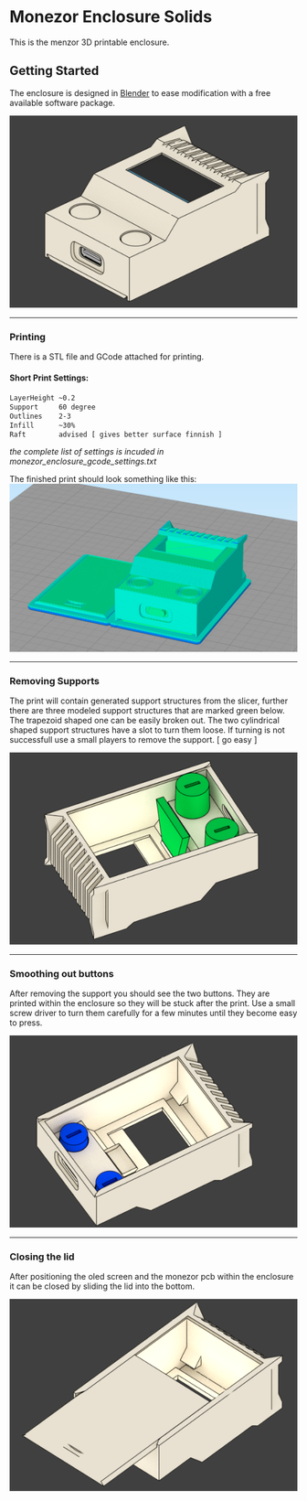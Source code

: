 # Monezor Enclosure Solids

This is the menzor 3D printable enclosure.

## Getting Started

The enclosure is designed in [Blender](https://www.blender.org) to ease modification with a free available software package.

![](monezor_enclosure.png)

---
### Printing
There is a STL file and GCode attached for printing.

#### Short Print Settings: 

	LayerHeight	~0.2
	Support		60 degree
	Outlines	2-3
	Infill 		~30% 
	Raft		advised [ gives better surface finnish ]
	
_the complete list of settings is incuded in monezor\_enclosure\_gcode\_settings.txt_

The finished print should look something like this:
![](monezor_enclosure_print_preview.png)

---
### Removing Supports

The print will contain generated support structures from the slicer, further there are three modeled support structures that are marked green below. The trapezoid shaped one can be easily broken out. The two cylindrical shaped support structures have a slot to turn them loose. If turning is not successfull use a small players to remove the support. [ go easy ]

![](monezor_enclosure_support.png)

---
### Smoothing out buttons

After removing the support you should see the two buttons. They are printed within the enclosure so they will be stuck after the print. Use a small screw driver to turn them carefully for a few minutes until they become easy to press.

![](monezor_enclosure_buttons.png)

---
### Closing the lid

After positioning the oled screen and the monezor pcb within the enclosure it can be closed by sliding the lid into the bottom.

![](monezor_enclosure_close.png)


